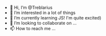 - 👋 Hi, I’m @Treblarius
- 👀 I’m interested in a lot of things
- 🌱 I’m currently learning JS! I'm quite excited)
- 💞️ I’m looking to collaborate on ...
- 📫 How to reach me ...

<!---
Treblarius/Treblarius is a ✨ special ✨ repository because its `README.md` (this file) appears on your GitHub profile.
You can click the Preview link to take a look at your changes.
--->
